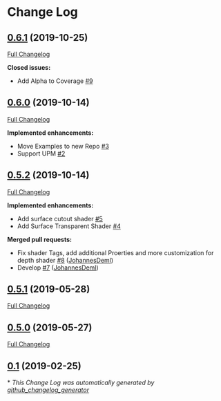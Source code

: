 # Change Log

## [0.6.1](https://github.com/supyrb/ConfigurableShaders/tree/0.6.1) (2019-10-25)
[Full Changelog](https://github.com/supyrb/ConfigurableShaders/compare/0.6.0...0.6.1)

**Closed issues:**

- Add Alpha to Coverage [\#9](https://github.com/supyrb/ConfigurableShaders/issues/9)

## [0.6.0](https://github.com/supyrb/ConfigurableShaders/tree/0.6.0) (2019-10-14)
[Full Changelog](https://github.com/supyrb/ConfigurableShaders/compare/0.5.2...0.6.0)

**Implemented enhancements:**

- Move Examples to new Repo [\#3](https://github.com/supyrb/ConfigurableShaders/issues/3)
- Support UPM [\#2](https://github.com/supyrb/ConfigurableShaders/issues/2)

## [0.5.2](https://github.com/supyrb/ConfigurableShaders/tree/0.5.2) (2019-10-14)
[Full Changelog](https://github.com/supyrb/ConfigurableShaders/compare/0.5.1...0.5.2)

**Implemented enhancements:**

- Add surface cutout shader [\#5](https://github.com/supyrb/ConfigurableShaders/issues/5)
- Add Surface Transparent Shader [\#4](https://github.com/supyrb/ConfigurableShaders/issues/4)

**Merged pull requests:**

- Fix shader Tags, add additional Proerties and more customization for depth shader [\#8](https://github.com/supyrb/ConfigurableShaders/pull/8) ([JohannesDeml](https://github.com/JohannesDeml))
- Develop [\#7](https://github.com/supyrb/ConfigurableShaders/pull/7) ([JohannesDeml](https://github.com/JohannesDeml))

## [0.5.1](https://github.com/supyrb/ConfigurableShaders/tree/0.5.1) (2019-05-28)
[Full Changelog](https://github.com/supyrb/ConfigurableShaders/compare/0.5.0...0.5.1)

## [0.5.0](https://github.com/supyrb/ConfigurableShaders/tree/0.5.0) (2019-05-27)
[Full Changelog](https://github.com/supyrb/ConfigurableShaders/compare/0.1...0.5.0)

## [0.1](https://github.com/supyrb/ConfigurableShaders/tree/0.1) (2019-02-25)


\* *This Change Log was automatically generated by [github_changelog_generator](https://github.com/skywinder/Github-Changelog-Generator)*